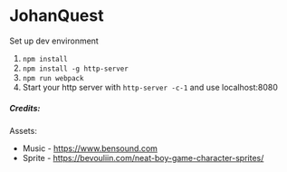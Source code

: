 # JohanQuest


Set up dev environment

1. `npm install`
2. `npm install -g http-server`
3. `npm run webpack`
3. Start your http server with `http-server -c-1` and use localhost:8080

##### Credits:

Assets:
- Music - https://www.bensound.com
- Sprite - https://bevouliin.com/neat-boy-game-character-sprites/
